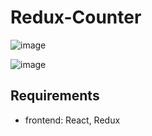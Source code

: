 Redux-Counter
=============
![image](https://user-images.githubusercontent.com/35698619/48880060-a6b0e900-eddc-11e8-9081-ac30b58fdab8.png)

![image](https://user-images.githubusercontent.com/35698619/48880160-1fb04080-eddd-11e8-93d6-767e3a8c3beb.png)

Requirements
------------
- frontend: React, Redux
